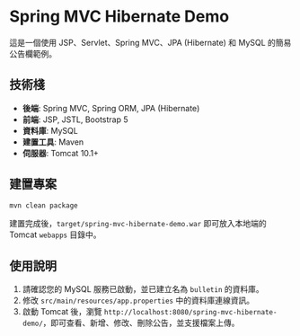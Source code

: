 # Spring MVC Hibernate Demo

這是一個使用 JSP、Servlet、Spring MVC、JPA (Hibernate) 和 MySQL 的簡易公告欄範例。

## 技術棧

- **後端**: Spring MVC, Spring ORM, JPA (Hibernate)
- **前端**: JSP, JSTL, Bootstrap 5
- **資料庫**: MySQL
- **建置工具**: Maven
- **伺服器**: Tomcat 10.1+

## 建置專案

```bash
mvn clean package
```

建置完成後，`target/spring-mvc-hibernate-demo.war` 即可放入本地端的 Tomcat `webapps` 目錄中。

## 使用說明

1.  請確認您的 MySQL 服務已啟動，並已建立名為 `bulletin` 的資料庫。
2.  修改 `src/main/resources/app.properties` 中的資料庫連線資訊。
3.  啟動 Tomcat 後，瀏覽 `http://localhost:8080/spring-mvc-hibernate-demo/`，即可查看、新增、修改、刪除公告，並支援檔案上傳。
